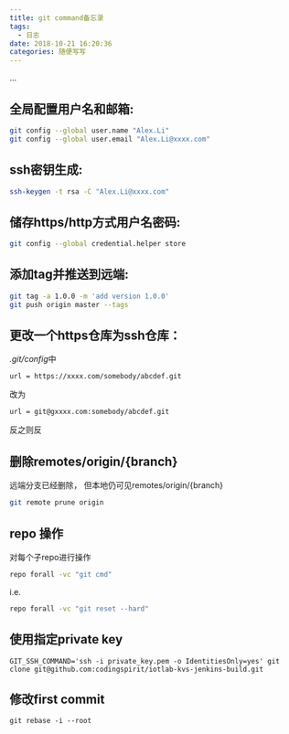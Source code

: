 ```yaml
---
title: git command备忘录
tags:
  - 日志 
date: 2018-10-21 16:20:36
categories: 随便写写
---
```

...
<!--more-->

## 全局配置用户名和邮箱:
```bash
git config --global user.name "Alex.Li"
git config --global user.email "Alex.Li@xxxx.com"
```

## ssh密钥生成:
```bash
ssh-keygen -t rsa -C "Alex.Li@xxxx.com"
```

## 储存https/http方式用户名密码:
```bash
git config --global credential.helper store
```

## 添加tag并推送到远端:
```bash
git tag -a 1.0.0 -m 'add version 1.0.0'
git push origin master --tags
```

## 更改一个https仓库为ssh仓库：

*.git/config*中
```
url = https://xxxx.com/somebody/abcdef.git
```
改为
```
url = git@gxxxx.com:somebody/abcdef.git
```
反之则反

## 删除remotes/origin/{branch}
远端分支已经删除， 但本地仍可见remotes/origin/{branch}
```bash
git remote prune origin
```

## repo 操作
对每个子repo进行操作
```bash
repo forall -vc "git cmd"
```
i.e.
```bash
repo forall -vc "git reset --hard"
```

## 使用指定private key

```
GIT_SSH_COMMAND='ssh -i private_key.pem -o IdentitiesOnly=yes' git clone git@github.com:codingspirit/iotlab-kvs-jenkins-build.git
```

## 修改first commit

```
git rebase -i --root
```
